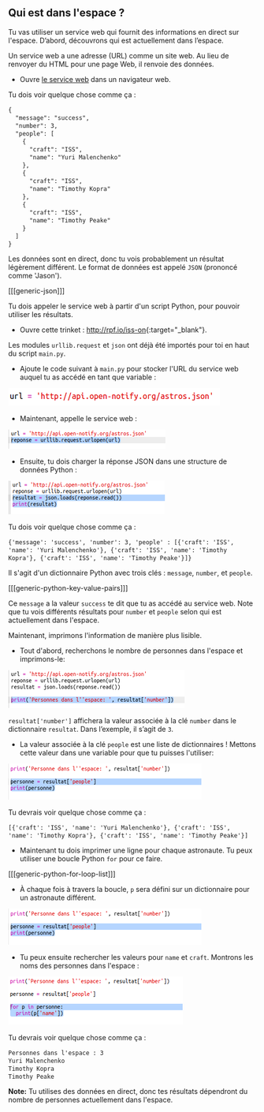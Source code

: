 ## Qui est dans l'espace ?

Tu vas utiliser un service web qui fournit des informations en direct sur l'espace. D’abord, découvrons qui est actuellement dans l’espace.

Un service web a une adresse (URL) comme un site web. Au lieu de renvoyer du HTML pour une page Web, il renvoie des données.

+ Ouvre <a href="http://api.open-notify.org/astros.json" target="_blank">le service web</a> dans un navigateur web.

Tu dois voir quelque chose comme ça :

    {
      "message": "success",
      "number": 3,
      "people": [
        {
          "craft": "ISS",
          "name": "Yuri Malenchenko"
        },
        {
          "craft": "ISS",
          "name": "Timothy Kopra"
        },
        {
          "craft": "ISS",
          "name": "Timothy Peake"
        }
      ]
    }
    

Les données sont en direct, donc tu vois probablement un résultat légèrement différent. Le format de données est appelé `JSON` (prononcé comme 'Jason').

[[[generic-json]]]

Tu dois appeler le service web à partir d'un script Python, pour pouvoir utiliser les résultats.

+ Ouvre cette trinket : <http://rpf.io/iss-on>{:target="_blank"}.

Les modules `urllib.request` et `json` ont déjà été importés pour toi en haut du script `main.py`.

+ Ajoute le code suivant à `main.py` pour stocker l'URL du service web auquel tu as accédé en tant que variable :

![capture d'écran](images/iss-url.png)

+ Maintenant, appelle le service web :

![capture d'écran](images/iss-request.png)

+ Ensuite, tu dois charger la réponse JSON dans une structure de données Python :

![capture d'écran](images/iss-result.png)

Tu dois voir quelque chose comme ça :

    {'message': 'success', 'number': 3, 'people' : [{'craft': 'ISS', 'name': 'Yuri Malenchenko'}, {'craft': 'ISS', 'name': 'Timothy Kopra'}, {'craft': 'ISS', 'name': 'Timothy Peake'}]}
    

Il s'agit d'un dictionnaire Python avec trois clés : `message`, `number`, et `people`.

[[[generic-python-key-value-pairs]]]

Ce `message` a la valeur `success` te dit que tu as accédé au service web. Note que tu vois différents résultats pour `number` et `people` selon qui est actuellement dans l'espace.

Maintenant, imprimons l'information de manière plus lisible.

+ Tout d'abord, recherchons le nombre de personnes dans l'espace et imprimons-le:

![capture d'écran](images/iss-number.png)

`resultat['number']` affichera la valeur associée à la clé `number` dans le dictionnaire `resultat`. Dans l’exemple, il s’agit de `3`.

+ La valeur associée à la clé `people` est une liste de dictionnaires ! Mettons cette valeur dans une variable pour que tu puisses l'utiliser:

![capture d'écran](images/iss-people.png)

Tu devrais voir quelque chose comme ça :

    [{'craft': 'ISS', 'name': 'Yuri Malenchenko'}, {'craft': 'ISS', 'name': 'Timothy Kopra'}, {'craft': 'ISS', 'name': 'Timothy Peake'}]
    

+ Maintenant tu dois imprimer une ligne pour chaque astronaute. Tu peux utiliser une boucle Python `for` pour ce faire.

[[[generic-python-for-loop-list]]]

+ À chaque fois à travers la boucle, `p` sera défini sur un dictionnaire pour un astronaute différent.

![capture d'écran](images/iss-people-1a.png)

+ Tu peux ensuite rechercher les valeurs pour `name` et `craft`. Montrons les noms des personnes dans l'espace :

![capture d'écran](images/iss-people-2.png)

Tu devrais voir quelque chose comme ça :

    Personnes dans l'espace : 3
    Yuri Malenchenko
    Timothy Kopra
    Timothy Peake
    

**Note:** Tu utilises des données en direct, donc tes résultats dépendront du nombre de personnes actuellement dans l'espace.